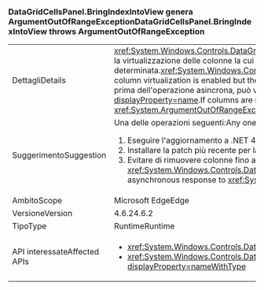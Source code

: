 ### <a name="datagridcellspanelbringindexintoview-throws-argumentoutofrangeexception"></a><span data-ttu-id="18898-101">DataGridCellsPanel.BringIndexIntoView genera ArgumentOutOfRangeException</span><span class="sxs-lookup"><span data-stu-id="18898-101">DataGridCellsPanel.BringIndexIntoView throws ArgumentOutOfRangeException</span></span>

|   |   |
|---|---|
|<span data-ttu-id="18898-102">Dettagli</span><span class="sxs-lookup"><span data-stu-id="18898-102">Details</span></span>|<span data-ttu-id="18898-103"><xref:System.Windows.Controls.DataGrid.ScrollIntoView(System.Object)> funziona in modo asincrono quando è abilitata la virtualizzazione delle colonne la cui larghezza tuttavia non è stata ancora determinata.</span><span class="sxs-lookup"><span data-stu-id="18898-103"><xref:System.Windows.Controls.DataGrid.ScrollIntoView(System.Object)> will work asynchronously when column virtualization is enabled but the column widths have not yet been determined.</span></span>  <span data-ttu-id="18898-104">Se le colonne vengono rimosse prima dell'operazione asincrona, può verificarsi un evento <xref:System.ArgumentOutOfRangeException?displayProperty=name>.</span><span class="sxs-lookup"><span data-stu-id="18898-104">If columns are removed before the asynchronous work happens, an <xref:System.ArgumentOutOfRangeException?displayProperty=name> can occur.</span></span>|
|<span data-ttu-id="18898-105">Suggerimento</span><span class="sxs-lookup"><span data-stu-id="18898-105">Suggestion</span></span>|<span data-ttu-id="18898-106">Una delle operazioni seguenti:</span><span class="sxs-lookup"><span data-stu-id="18898-106">Any one of the following:</span></span><ol><li><span data-ttu-id="18898-107">Eseguire l'aggiornamento a .NET 4.7.</span><span class="sxs-lookup"><span data-stu-id="18898-107">Upgrade to .NET 4.7.</span></span></li><li><span data-ttu-id="18898-108">Installare la patch più recente per la manutenzione di .NET 4.6.2.</span><span class="sxs-lookup"><span data-stu-id="18898-108">Install the latest servicing patch for .NET 4.6.2.</span></span></li><li><span data-ttu-id="18898-109">Evitare di rimuovere colonne fino al completamento della risposta asincrona a <xref:System.Windows.Controls.DataGrid.ScrollIntoView(System.Object)>.</span><span class="sxs-lookup"><span data-stu-id="18898-109">Avoid removing columns until the asynchronous response to <xref:System.Windows.Controls.DataGrid.ScrollIntoView(System.Object)> has completed.</span></span></li></ol>|
|<span data-ttu-id="18898-110">Ambito</span><span class="sxs-lookup"><span data-stu-id="18898-110">Scope</span></span>|<span data-ttu-id="18898-111">Microsoft Edge</span><span class="sxs-lookup"><span data-stu-id="18898-111">Edge</span></span>|
|<span data-ttu-id="18898-112">Versione</span><span class="sxs-lookup"><span data-stu-id="18898-112">Version</span></span>|<span data-ttu-id="18898-113">4.6.2</span><span class="sxs-lookup"><span data-stu-id="18898-113">4.6.2</span></span>|
|<span data-ttu-id="18898-114">Tipo</span><span class="sxs-lookup"><span data-stu-id="18898-114">Type</span></span>|<span data-ttu-id="18898-115">Runtime</span><span class="sxs-lookup"><span data-stu-id="18898-115">Runtime</span></span>|
|<span data-ttu-id="18898-116">API interessate</span><span class="sxs-lookup"><span data-stu-id="18898-116">Affected APIs</span></span>|<ul><li><xref:System.Windows.Controls.DataGrid.ScrollIntoView(System.Object)?displayProperty=nameWithType></li><li><xref:System.Windows.Controls.DataGrid.ScrollIntoView(System.Object,System.Windows.Controls.DataGridColumn)?displayProperty=nameWithType></li></ul>|

